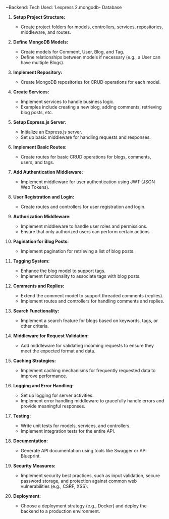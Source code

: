 ~Backend: 
    Tech Used:
     1.express
     2.mongodb- Database


     
1. **Setup Project Structure:**
   - Create project folders for models, controllers, services, repositories, middleware, and routes.

2. **Define MongoDB Models:**
   - Create models for Comment, User, Blog, and Tag.
   - Define relationships between models if necessary (e.g., a User can have multiple Blogs).

3. **Implement Repository:**
   - Create MongoDB repositories for CRUD operations for each model.

4. **Create Services:**
   - Implement services to handle business logic.
   - Examples include creating a new blog, adding comments, retrieving blog posts, etc.

5. **Setup Express.js Server:**
   - Initialize an Express.js server.
   - Set up basic middleware for handling requests and responses.

6. **Implement Basic Routes:**
   - Create routes for basic CRUD operations for blogs, comments, users, and tags.

7. **Add Authentication Middleware:**
   - Implement middleware for user authentication using JWT (JSON Web Tokens).

8. **User Registration and Login:**
   - Create routes and controllers for user registration and login.

9. **Authorization Middleware:**
   - Implement middleware to handle user roles and permissions.
   - Ensure that only authorized users can perform certain actions.

10. **Pagination for Blog Posts:**
    - Implement pagination for retrieving a list of blog posts.

11. **Tagging System:**
    - Enhance the blog model to support tags.
    - Implement functionality to associate tags with blog posts.

12. **Comments and Replies:**
    - Extend the comment model to support threaded comments (replies).
    - Implement routes and controllers for handling comments and replies.

13. **Search Functionality:**
    - Implement a search feature for blogs based on keywords, tags, or other criteria.

14. **Middleware for Request Validation:**
    - Add middleware for validating incoming requests to ensure they meet the expected format and data.

15. **Caching Strategies:**
    - Implement caching mechanisms for frequently requested data to improve performance.

16. **Logging and Error Handling:**
    - Set up logging for server activities.
    - Implement error handling middleware to gracefully handle errors and provide meaningful responses.

17. **Testing:**
    - Write unit tests for models, services, and controllers.
    - Implement integration tests for the entire API.

18. **Documentation:**
    - Generate API documentation using tools like Swagger or API Blueprint.

19. **Security Measures:**
    - Implement security best practices, such as input validation, secure password storage, and protection against common web vulnerabilities (e.g., CSRF, XSS).

20. **Deployment:**
    - Choose a deployment strategy (e.g., Docker) and deploy the backend to a production environment.
